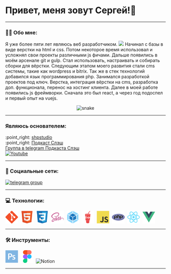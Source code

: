 # Привет, меня зовут Сергей!👋

---

### :man_technologist: Обо мне:

Я уже более пяти лет являюсь веб разработчиком. <img src="https://media.giphy.com/media/WUlplcMpOCEmTGBtBW/giphy.gif" width="30px">
Начинал с базы в виде верстки на html и css. Потом некоторое время использовал и усложнял свои проекты различными js фичами.
Дальше появились в моём арсенале git и gulp. Стал использовать, настраивать и собирать сборки для вёрстки.
Следующим этапом моего развития стали cms системы, такие как wordpress и bitrix. Так же в стек технологий добавился язык программирования php.
Занимался разработкой проектов под ключ. Верстка, интеграция вёрстки на cms, разработка доп. функционала, перенос на хостинг клиента. 
Далее в моей работе появились js фреймворки. Сначала это был react, а через год подоспел и первый опыт на vuejs.

<p align="center">
 <img width="600" src="assets/github-snake.svg" alt="snake"/>
</p>

---

### Являюсь основателем:

<div>:point_right:  <a href="https://shpstudio.ru/" target="_blank">shpstudio</a></div>
<div>:point_right:  <a href="https://slaaash.ru/" target="_blank">Подкаст Слэш</a></div>

<div>
 <a href="https://t.me/magslaaash" target="_blank">Группа в telegram Подкаста Слэш</a>
</div>

<div>
 <a href="https://www.youtube.com/@slaaash_podcast" target="_blank">
<img src="https://cdn-icons-png.flaticon.com/512/3670/3670147.png" width="40" height="40" alt="Youtube"/>
</a>
</div>

---

### 🤝 Социальные сети:

<div>
 <a href="https://t.me/Serzh_shpalyutin" target="_blank">
<img src="https://cdn-icons-png.flaticon.com/512/2111/2111646.png" width="40" height="40" alt="telegram group" />
</a>
</div>

---

### 💻 Технологии:

<div>
  <img src="https://github.com/devicons/devicon/blob/master/icons/git/git-original.svg" title="git" alt="git" width="40" height="40"/>&nbsp
  <img src="https://github.com/devicons/devicon/blob/master/icons/html5/html5-original.svg" title="html5" alt="html5" width="40" height="40"/>&nbsp
  <img src="https://github.com/devicons/devicon/blob/master/icons/css3/css3-original.svg" title="css" alt="css" width="40" height="40"/>&nbsp
  <img src="https://github.com/devicons/devicon/blob/master/icons/sass/sass-original.svg" title="sass/scss" alt="sass/scss" width="40" height="40"/>&nbsp;
  <img src="https://github.com/devicons/devicon/blob/master/icons/webpack/webpack-original.svg" title="webpack" alt="webpack" width="40" height="40"/>&nbsp;
  <img src="https://github.com/devicons/devicon/blob/master/icons/gulp/gulp-plain.svg" title="gulp" alt="gulp" width="40" height="40"/>&nbsp;
  <img src="https://github.com/devicons/devicon/blob/master/icons/javascript/javascript-original.svg" title="javascript" alt="javascript" width="40" height="40"/>&nbsp
   <img src="https://github.com/devicons/devicon/blob/master/icons/php/php-original.svg" title="php" alt="php" width="40" height="40"/>&nbsp
  <img src="https://github.com/devicons/devicon/blob/master/icons/react/react-original.svg" title="reactjs" alt="reactjs" width="40" height="40"/>&nbsp
  <img src="https://github.com/devicons/devicon/blob/master/icons/vuejs/vuejs-original.svg" title="vuejs" alt="vuejs" width="40" height="40"/>&nbsp
</div>

---

### 🛠 Инструменты:

<div>
  <img src="https://github.com/devicons/devicon/blob/master/icons/photoshop/photoshop-plain.svg" title="photoshop" alt="photoshop" width="40" height="40"/>&nbsp;
  <img src="https://github.com/devicons/devicon/blob/master/icons/figma/figma-original.svg" title="figma" alt="figma" width="40" height="40"/>&nbsp;
  <img src="https://upload.wikimedia.org/wikipedia/commons/e/e9/Notion-logo.svg" title="Notion" alt="Notion" width="40" height="40"/>&nbsp;
</div>

---
